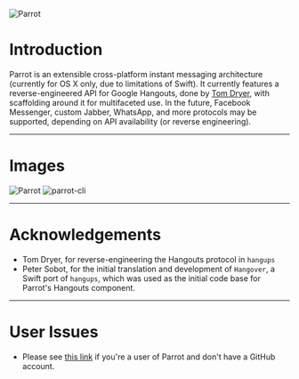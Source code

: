 ![Parrot](https://raw.githubusercontent.com/avaidyam/Parrot/master/Documentation/images/icon/AppIcon_128x128@2x.png "Parrot")

# Introduction

Parrot is an extensible cross-platform instant messaging architecture (currently for OS X only, due to limitations of Swift). It currently features a reverse-engineered API for Google Hangouts, done by [Tom Dryer](https://github.com/tdryer/hangups), with scaffolding around it for multifaceted use. In the future, Facebook Messenger, custom Jabber, WhatsApp, and more protocols may be supported, depending on API availability (or reverse engineering).

----------
# Images
![Parrot](https://raw.githubusercontent.com/avaidyam/Parrot/master/Documentation/images/Parrot.png "Parrot")
![parrot-cli](https://raw.githubusercontent.com/avaidyam/Parrot/master/Documentation/images/parrot-cli.png "parrot-cli")

----------
# Acknowledgements
- Tom Dryer, for reverse-engineering the Hangouts protocol in `hangups`
- Peter Sobot, for the initial translation and development of `Hangover`, a Swift port of `hangups`, which was used as the initial code base for Parrot's Hangouts component.

----------
# User Issues
- Please see [this link](https://gitreports.com/issue/avaidyam/Parrot) if you're a user of Parrot and don't have a GitHub account.